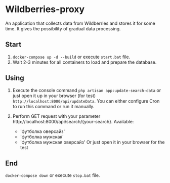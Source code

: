 # Wildberries-proxy
An application that collects data from Wildberries and stores it for some time.
It gives the possibility of gradual data processing.

## Start
1. ``` docker-compose up -d --build ``` or execute ``` start.bat ``` file.
2. Wait 2-3 minutes for all containers to load and prepare the database.

## Using
1. Execute the console command ``` php artisan app:update-search-data ```
or just open it up in your browser (for test) ``` http://localhost:8000/api/updateData ```.
You can either configure Cron to run this command or run it manually.

2. Perform GET request with your parameter http://localhost:8000/api/search/{your-search}.
   Available:
   - 'футболка оверсайз'
   - 'футболка мужская'
   - 'футболка мужская оверсайз' 
Or just open it in your browser for the test

## End
``` docker-compose down ``` or execute ``` stop.bat ``` file.
